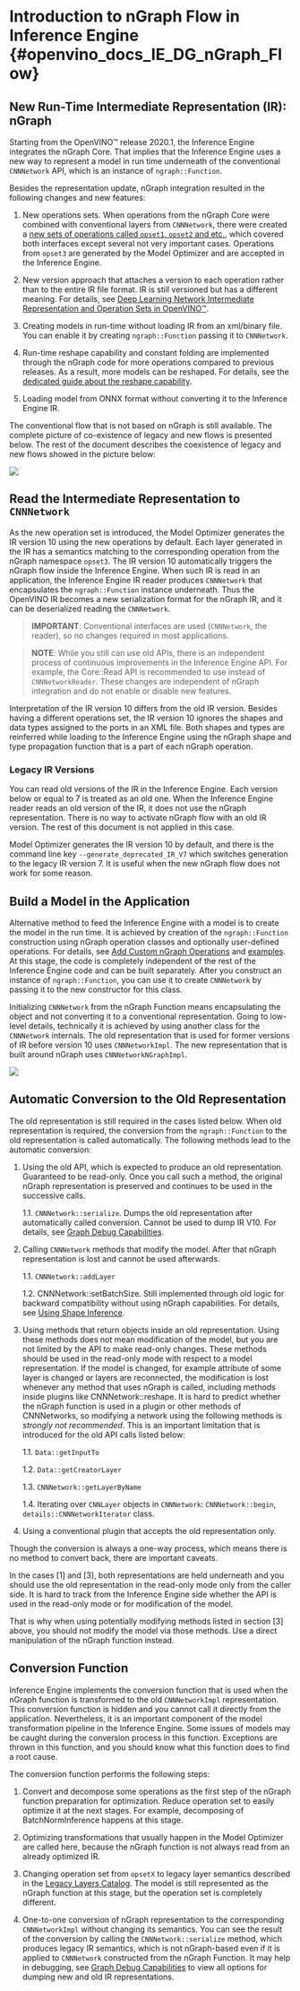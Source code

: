 # Introduction to nGraph Flow in Inference Engine {#openvino_docs_IE_DG_nGraph_Flow}

## New Run-Time Intermediate Representation (IR): nGraph

Starting from the OpenVINO&trade; release 2020.1, the Inference Engine integrates the 
nGraph Core.
That implies that the Inference Engine uses a new way to represent a model in run time underneath of 
the conventional `CNNNetwork` API, which is an instance of `ngraph::Function`.

Besides the representation update, nGraph integration resulted in the following changes and new features:

1. New operations sets. When operations from the nGraph Core were combined with conventional layers 
from `CNNNetwork`, there were created a [new sets of operations called `opset1`, `opset2` and etc.](../ops/opset.md), 
which covered both interfaces except several not very important cases.
Operations from `opset3` are generated by the Model Optimizer and are accepted in the Inference Engine.

2. New version approach that attaches a version to each operation rather than to the entire IR file format. 
IR is still versioned but has a different meaning. For details, see [Deep Learning Network Intermediate Representation and Operation Sets in OpenVINO™](../MO_DG/IR_and_opsets.md).

3. Creating models in run-time without loading IR from an xml/binary file. You can enable it by creating
`ngraph::Function` passing it to `CNNNetwork`.

4. Run-time reshape capability and constant folding are implemented through the nGraph code for more operations compared to previous releases.
As a result, more models can be reshaped. For details, see the [dedicated guide about the reshape capability](ShapeInference.md).

5. Loading model from ONNX format without converting it to the Inference Engine IR.

The conventional flow that is not based on nGraph is still available.
The complete picture of co-existence of legacy and new flows is presented below.
The rest of the document describes the coexistence of legacy and new flows showed in the picture below:

![](img/TopLevelNGraphFlow.png)


## Read the Intermediate Representation to `CNNNetwork`

As the new operation set is introduced, the Model Optimizer generates the IR version 10 using the new operations by default.
Each layer generated in the IR has a semantics matching to the corresponding operation from the nGraph namespace `opset3`.
The IR version 10 automatically triggers the nGraph flow inside the Inference Engine.
When such IR is read in an application, the Inference Engine IR reader produces `CNNNetwork` that encapsulates the `ngraph::Function` instance underneath.
Thus the OpenVINO IR becomes a new serialization format for the nGraph IR, and it can be deserialized reading the `CNNNetwork`.

> **IMPORTANT**: Conventional interfaces are used (`CNNNetwork`, the reader), so no changes required in most applications.

> **NOTE**: While you still can use old APIs, there is an independent process of continuous improvements in the Inference Engine API.
> For example, the Core::Read API is recommended to use instead of `CNNNetworkReader`.
> These changes are independent of nGraph integration and do not enable or disable new features.

Interpretation of the IR version 10 differs from the old IR version.
Besides having a different operations set, the IR version 10 ignores the shapes and data types assigned to the ports in an XML file.
Both shapes and types are reinferred while loading to the Inference Engine using the nGraph shape and type propagation function that is a part of each nGraph operation.

### Legacy IR Versions

You can read old versions of the IR in the Inference Engine.
Each version below or equal to 7 is treated as an old one.
When the Inference Engine reader reads an old version of the IR, it does not use the nGraph representation.
There is no way to activate nGraph flow with an old IR version.
The rest of this document is not applied in this case.

Model Optimizer generates the IR version 10 by default, and there is the command line key `--generate_deprecated_IR_V7` which switches generation to the legacy IR version 7.
It is useful when the new nGraph flow does not work for some reason.

## Build a Model in the Application

Alternative method to feed the Inference Engine with a model is to create the model in the run time.
It is achieved by creation of the `ngraph::Function` construction using nGraph operation classes and optionally user-defined operations.
For details, see [Add Custom nGraph Operations](Extensibility_DG/AddingNGraphOps.md) and [examples](nGraphTutorial.md).
At this stage, the code is completely independent of the rest of the Inference Engine code and can be built separately.
After you construct an instance of `ngraph::Function`, you can use it to create `CNNNetwork` by passing it to the new constructor for this class.

Initializing `CNNNetwork` from the nGraph Function means encapsulating the object and not converting it to a conventional representation.
Going to low-level details, technically it is achieved by using another class for the `CNNNetwork` internals.
The old representation that is used for former versions of IR before version 10 uses `CNNNetworkImpl`.
The new representation that is built around nGraph uses `CNNNetworkNGraphImpl`.

![](img/NewAndOldCNNNetworkImpl.png)

## Automatic Conversion to the Old Representation

The old representation is still required in the cases listed below.
When old representation is required, the conversion from the `ngraph::Function` to the old representation is called automatically.
The following methods lead to the automatic conversion:

1. Using the old API, which is expected to produce an old representation. Guaranteed to be read-only. Once you call such a method, the original nGraph representation is preserved and continues to be used in the successive calls.
    
    1.1. `CNNNetwork::serialize`. Dumps the old representation after automatically called conversion. Cannot be used to dump IR V10. For details, see [Graph Debug Capabilities](Graph_debug_capabilities.md).

2. Calling `CNNNetwork` methods that modify the model. After that nGraph representation is lost and cannot be used afterwards.

    1.1. `CNNNetwork::addLayer`

    1.2. CNNNetwork::setBatchSize. Still implemented through old logic for backward compatibility without using nGraph capabilities.
    For details, see [Using Shape Inference](ShapeInference.md).

3. Using methods that return objects inside an old representation.
Using these methods does not mean modification of the model, but you are not limited by the API to make read-only changes. 
These methods should be used in the read-only mode with respect to a model representation.
If the model is changed, for example attribute of some layer is changed or layers are reconnected, the modification is lost whenever any method that uses nGraph is called, including methods inside plugins like CNNNetwork::reshape.
It is hard to predict whether the nGraph function is used in a plugin or other methods of CNNNetworks, so modifying a network using the following methods is *strongly not recommended*.
This is an important limitation that is introduced for the old API calls listed below:

    1.1. `Data::getInputTo`
    
    1.2. `Data::getCreatorLayer`
    
    1.3. `CNNNetwork::getLayerByName`
    
    1.4. Iterating over `CNNLayer` objects in `CNNNetwork`: `CNNNetwork::begin`, `details::CNNNetworkIterator` class.

4. Using a conventional plugin that accepts the old representation only.

Though the conversion is always a one-way process, which means there is no method to convert back, there are important caveats.

In the cases [1] and [3], both representations are held underneath and you should use the old representation in the read-only mode only from the caller side.
It is hard to track from the Inference Engine side whether the API is used in the read-only mode or for modification of the model.

That is why when using potentially modifying methods listed in section [3] above, you should not modify the model via those methods.
Use a direct manipulation of the nGraph function instead.

## Conversion Function

Inference Engine implements the conversion function that is used when the nGraph function is transformed to the old `CNNNetworkImpl` representation.
This conversion function is hidden and you cannot call it directly from the application.
Nevertheless, it is an important component of the model transformation pipeline in the Inference Engine.
Some issues of models may be caught during the conversion process in this function.
Exceptions are thrown in this function, and you should know what this function does to find a root cause.

The conversion function performs the following steps:

1. Convert and decompose some operations as the first step of the nGraph function preparation for optimization.
Reduce operation set to easily optimize it at the next stages.
For example, decomposing of BatchNormInference happens at this stage.

2. Optimizing transformations that usually happen in the Model Optimizer are called here, because the nGraph function is not always read from an already optimized IR.

3. Changing operation set from `opsetX` to legacy layer semantics described in the [Legacy Layers Catalog](../MO_DG/prepare_model/convert_model/Legacy_IR_Layers_Catalog_Spec.md).
The model is still represented as the nGraph function at this stage, but the operation set is completely different.

4. One-to-one conversion of nGraph representation to the corresponding `CNNNetworkImpl` without changing its semantics.
You can see the result of the conversion by calling the `CNNNetwork::serialize` method, which produces legacy IR semantics, which is not nGraph-based even if it is applied to `CNNNetwork` constructed from the nGraph Function.
It may help in debugging, see [Graph Debug Capabilities](Graph_debug_capabilities.md) to view all options for dumping new and old IR representations.
